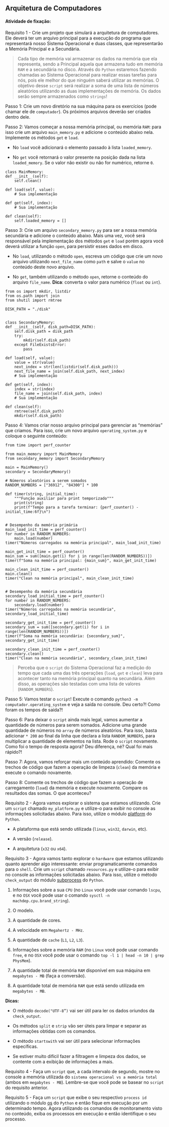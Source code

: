 ## Arquitetura de Computadores

####  Atividade de fixação:


Requisito 1 - Crie um projeto que simulará a arquitetura de computadores. Ele deverá ter um arquivo principal para a execução do programa que representará nosso Sistema Operacional e duas classes, que representarão a Memória Principal e a Secundária.


> Cada tipo de memória vai armazenar os dados na memória que ela representa, sendo a Principal aquela que armazena tudo em memória `RAM` e a secundária no disco. Através do `Python` estaremos fazendo chamadas ao Sistema Operacional para realizar essas tarefas para nós, pois ele melhor do que ninguém saberá utilizar as memórias. O objetivo desse `script` será realizar a soma de uma lista de números aleatórios utilizando as duas implementações de memória. Os dados serão sempre armazenados como `strings`!

Passo 1: Crie um novo diretório na sua máquina para os exercícios (pode chamar ele de `computador`). Os próximos arquivos deverão ser criados dentro dele.

Passo 2: Vamos começar a nossa memória principal, ou memória `RAM`: para isso crie um arquivo `main_memory.py` e adicione o conteúdo abaixo nela. Implemente os métodos `get` e `load`.

* No `load` você adicionará o elemento passado à lista `loaded_memory`.

* No `get` você retornará o valor presente na posição dada na lista `loaded_memory`. Se o valor não existir ou não for numérico, retorne `0`.

```
class MainMemory:
def __init__(self):
    self.clean()

def load(self, value):
    # Sua implementação

def get(self, index):
    # Sua implementação

def clean(self):
    self.loaded_memory = []
```

Passo 3: Crie um arquivo `secondary_memory.py` para ser a nossa memória secundária e adicione o conteúdo abaixo. Mais uma vez, você será responsável pela implementação dos métodos `get` e `load` porém agora você deverá utilizar a função `open`, para persistir esses dados em disco.

* No `load`, utilizando o método `open`, escreva um código que crie um novo arquivo utilizando `next_file_name` como `path` e salve o `value` no conteúdo deste novo arquivo.

* No `get`, também utilizando o método `open`, retorne o conteúdo do arquivo `file_name`. **Dica**: converta o valor para numérico (`float` ou `int`).

```
from os import mkdir, listdir
from os.path import join
from shutil import rmtree

DISK_PATH = "./disk"


class SecondaryMemory:
def __init__(self, disk_path=DISK_PATH):
    self.disk_path = disk_path
    try:
        mkdir(self.disk_path)
    except FileExistsError:
        pass

def load(self, value):
    value = str(value)
    next_index = str(len(listdir(self.disk_path)))
    next_file_name = join(self.disk_path, next_index)
    # Sua implementação

def get(self, index):
    index = str(index)
    file_name = join(self.disk_path, index)
    # Sua implementação

def clean(self):
    rmtree(self.disk_path)
    mkdir(self.disk_path)
```


Passo 4: Vamos criar nosso arquivo principal para gerenciar as “memórias” que criamos. Para isso, crie um novo arquivo `operating_system.py` e coloque o seguinte conteúdo:

```
from time import perf_counter

from main_memory import MainMemory
from secondary_memory import SecondaryMemory

main = MainMemory()
secondary = SecondaryMemory()

# Números aleatórios a serem somados
RANDOM_NUMBERS = ["36912", "84300"] * 100

def timer(string, initial_time):
    """Função auxiliar para print temporizado"""
    print(string)
    print(f"Tempo para a tarefa terminar: {perf_counter() - initial_time:6f}\n")


# Desempenho da memória primária
main_load_init_time = perf_counter()
for number in RANDOM_NUMBERS:
    main.load(number)
timer("Números carregados na memória principal", main_load_init_time)

main_get_init_time = perf_counter()
main_sum = sum([main.get(i) for i in range(len(RANDOM_NUMBERS))])
timer(f"Soma na memória principal: {main_sum}", main_get_init_time)

main_clean_init_time = perf_counter()
main.clean()
timer("Clean na memória principal", main_clean_init_time)


# Desempenho da memória secundária
secondary_load_initial_time = perf_counter()
for number in RANDOM_NUMBERS:
    secondary.load(number)
timer("Números carregados na memória secundária", secondary_load_initial_time)

secondary_get_init_time = perf_counter()
secondary_sum = sum([secondary.get(i) for i in range(len(RANDOM_NUMBERS))])
timer(f"Soma na memória secundária: {secondary_sum}", secondary_get_init_time)

secondary_clean_init_time = perf_counter()
secondary.clean()
timer("Clean na memória secundária", secondary_clean_init_time)
```

> Perceba que o `script` do Sistema Operacional faz a medição do tempo que cada uma das três operações (`load`, `get` e `clean`) leva para acontecer tanto na memória principal quanto na secundária. Além disso, as operações são testadas com uma lista de valores (`RANDOM_NUMBERS`).


Passo 5: Vamos testar o `script`! Execute o comando `python3 -m computador.operating_system` e veja a saída no console. Deu certo?! Como foram os tempos de saída?!

Passo 6: Para deixar o `script` ainda mais legal, vamos aumentar a quantidade de números para serem somados. Adicione uma grande quantidade de números no `array` de números aleatórios. Para isso, basta adicionar `* 200` ao final da linha que declara a lista `RANDOM_NUMBERS`, para multiplicar a quantidade de elementos na lista. Rode o `script` novamente. Como foi o tempo de resposta agora? Deu diferença, né? Qual foi mais rápido?!

Passo 7: Agora, vamos reforçar mais um conteúdo aprendido: Comente os trechos de código que fazem a operação de limpeza (`clean`) da memória e execute o comando novamente.

Passo 8: Comente os trechos de código que fazem a operação de carregamento (`load`) da memória e execute novamente. Compare os resultados das somas. O que aconteceu?


Requisito 2 - Agora vamos explorar o sistema que estamos utilizando. Crie um `script` chamado `my_platform.py` e utilize-o para exibir no console as informações solicitadas abaixo. Para isso, utilize o módulo [platform](https://docs.python.org/3/library/platform.html) do `Python`.

* A plataforma que está sendo utilizada (`linux`, `win32`, `darwin`, etc).

* A versão (`release`).

* A arquitetura (`x32` ou `x64`).


Requisito 3 - Agora vamos tanto explorar o `hardware` que estamos utilizando quanto aprender algo interessante: enviar programaticamente comandos para o `shell`. Crie um `script` chamado `resources.py` e utilize-o para exibir no console as informações solicitadas abaixo. Para isso, utilize o método `check_output` do módulo [subprocess](https://docs.python.org/3/library/subprocess.html) do `Python`.

1. Informações sobre a sua `CPU` (no `Linux` você pode usar comando `lscpu`, e no `OSX` você pode usar o comando `sysctl -n machdep.cpu.brand_string`).

2. O modelo.

3. A quantidade de cores.

4. A velocidade em `Megahertz - MHz`.

5. A quantidade de `cache` (`L1`, `L2`, `L3`).

6. Informações sobre a memória `RAM` (no `Linux` você pode usar comando `free`, e no `OSX` você pode usar o comando `top -l 1 | head -n 10 | grep PhysMem`).

7. A quantidade total de memória `RAM` disponível em sua máquina em `megabytes - MB` (faça a conversão).

8. A quantidade total de memória `RAM` que está sendo utilizada em `megabytes - MB`.


**Dicas:**

* O método `decode("UTF-8”)` vai ser útil para ler os dados oriundos da `check_output`.

* Os métodos `split` e `strip` vão ser úteis para limpar e separar as informações obtidas com os comandos.

* O método `startswith` vai ser útil para selecionar informações específicas.

* Se estiver muito difícil fazer a filtragem e limpeza dos dados, se contente com a exibição de informações a mais.


Requisito 4 - Faça um `script` que, a cada intervalo de segundo, mostre no console a memória utilizada do `sistema operacional vs a memória total` (ambos em `megabytes - MB`). Lembre-se que você pode se basear no `script` do requisito anterior.

Requisito 5 - Faça um `script` que exibe o seu respectivo `process id` utilizando o módulo [os](https://docs.python.org/3/library/os.html) do `Python` e então fique em execução por um determinado tempo. Agora utilizando os comandos de monitoramento visto no conteúdo, exiba os processos em execução e então identifique o seu processo.


